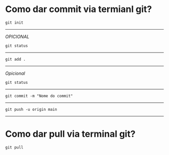 # Como dar commit via termianl git?
    git init
---
*OPICIONAL*

    git status 
---
    git add .
---
*Opicional*

    git status
---
    git commit -m "Nome do commit"
---
    git push -u origin main
---
# Como dar pull via terminal git?
    git pull

